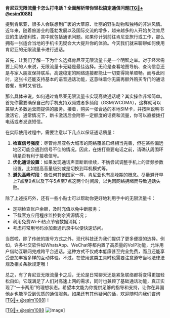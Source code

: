 **肯尼亚无限流量卡怎么打电话？全面解析带你轻松搞定通信问题[[TG💪+ @esim1088](https://t.me/s/esim1088)]**

提到肯尼亚，很多人会联想到广袤的大草原、壮丽的野生动物和独特的非洲风情。近年来，随着旅游业的蓬勃发展以及国际交流的增多，越来越多的人开始关注肯尼亚的生活便利性，其中就包括通讯问题。如果你计划前往肯尼亚旅行或工作，那么拥有一张适合当地的手机卡无疑会大大提升你的体验。今天我们就来聊聊如何使用肯尼亚的无限流量卡进行通话。

首先，让我们了解一下为什么选择肯尼亚无限流量卡是一个明智之举。对于经常需要上网的人来说，无限流量卡无疑是最佳选择。无论是查看地图导航、查询信息还是与家人朋友保持联系，高速稳定的网络连接都能让一切变得简单顺畅。而与此同时，这张卡还能支持基本的语音通话功能，这意味着你无需再额外购买专门的通话套餐，省时又省钱。

那么具体来说，如何通过肯尼亚无限流量卡实现高效通话呢？其实操作非常简单。首先你需要确保自己的手机支持双频或者多频段（GSM/WCDMA），这样就可以兼容大多数运营商提供的服务。接着，购买一张合适的本地SIM卡，并按照说明书激活它。通常情况下，新卡激活后会附带一定额度的话费和流量，你可以直接拨打电话或者发送短信。

在实际使用过程中，需要注意以下几点以保证通话质量：

1. **检查信号强度**：尽管肯尼亚各大城市的网络覆盖已经相当完善，但在某些偏远地区可能会遇到信号不佳的情况。因此，在拨打重要电话之前，请确认周围环境是否有利于接收信号。
2. **优化通话设置**：如果发现通话声音断断续续，不妨尝试调整手机上的音频参数设置，比如提高音量级别或是切换到耳机模式等。
3. **避免高峰时段**：像任何其他国家一样，肯尼亚也有高峰期的概念。尽量避开早上7点至9点以及下午5点至7点这两个时间段，以免因网络拥堵而导致通话失败。

除了上述技巧外，还有一些小贴士可以帮助你更好地利用手中的无限流量卡：

- 定期检查账户余额，及时充值以免中断服务；
- 下载官方应用程序监控剩余资源情况；
- 利用免费Wi-Fi热点节省数据消耗；
- 考虑将常用号码添加至通讯录中以便快速访问。

当然啦，除了传统的拨号方式之外，现代科技还为我们提供了更多便捷的选择。例如，许多社交软件如WhatsApp、WeChat等都内置了高质量的VoIP功能，允许用户借助互联网完成跨平台通话。这种方式不仅成本低廉甚至完全免费，而且还能享受更加丰富多样的互动体验。不过，在使用这类工具时也需要注意遵守当地法律法规及相关条款规定哦！

总之，有了肯尼亚无限流量卡之后，无论是日常聊天还是紧急联络都将变得更加轻松自如。它既满足了人们对高速上网的需求，同时也兼顾了基础通话功能，真正实现了“一卡两用”的理想状态。希望本文能为你提供足够的指导和支持，让你在异国他乡也能享受到优质的通信服务。如果还有其他疑问的话，欢迎随时向我们咨询[[TG💪+ @esim1088](https://t.me/s/esim1088)]！

[[TG💪+ @esim1088](https://t.me/s/esim1088) ![Image](https://i.postimg.cc/4NQfJmqS/Snipaste-2025-05-13-00-14-12.png)]